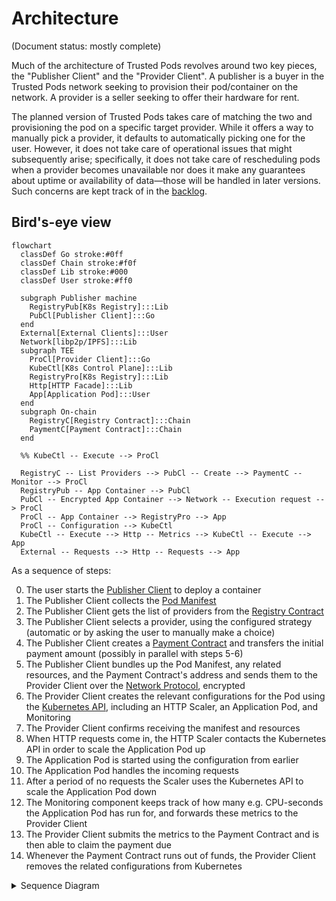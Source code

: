 # Architecture

(Document status: mostly complete)

Much of the architecture of Trusted Pods revolves around two key pieces, the "Publisher Client" and the "Provider Client". A publisher is a buyer in the Trusted Pods network seeking to provision their pod/container on the network. A provider is a seller seeking to offer their hardware for rent.

The planned version of Trusted Pods takes care of matching the two and provisioning the pod on a specific target provider. While it offers a way to manually pick a provider, it defaults to automatically picking one for the user. However, it does not take care of operational issues that might subsequently arise; specifically, it does not take care of rescheduling pods when a provider becomes unavailable nor does it make any guarantees about uptime or availability of data—those will be handled in later versions. Such concerns are kept track of in the [backlog](BACKLOG.md).

## Bird's-eye view

```mermaid
flowchart
  classDef Go stroke:#0ff
  classDef Chain stroke:#f0f
  classDef Lib stroke:#000
  classDef User stroke:#ff0

  subgraph Publisher machine
    RegistryPub[K8s Registry]:::Lib
    PubCl[Publisher Client]:::Go
  end
  External[External Clients]:::User
  Network[libp2p/IPFS]:::Lib
  subgraph TEE
    ProCl[Provider Client]:::Go
    KubeCtl[K8s Control Plane]:::Lib
    RegistryPro[K8s Registry]:::Lib
    Http[HTTP Facade]:::Lib
    App[Application Pod]:::User
  end
  subgraph On-chain
    RegistryC[Registry Contract]:::Chain
    PaymentC[Payment Contract]:::Chain
  end

  %% KubeCtl -- Execute --> ProCl
  
  RegistryC -- List Providers --> PubCl -- Create --> PaymentC -- Monitor --> ProCl
  RegistryPub -- App Container --> PubCl
  PubCl -- Encrypted App Container --> Network -- Execution request --> ProCl
  ProCl -- App Container --> RegistryPro --> App
  ProCl -- Configuration --> KubeCtl
  KubeCtl -- Execute --> Http -- Metrics --> KubeCtl -- Execute --> App
  External -- Requests --> Http -- Requests --> App
```

As a sequence of steps:

0. The user starts the [Publisher Client](../cmd/trustedpods/) to deploy a container
1. The Publisher Client collects the [Pod Manifest](MANIFEST.md)
2. The Publisher Client gets the list of providers from the [Registry Contract](REGISTRY.md)
3. The Publisher Client selects a provider, using the configured strategy (automatic or by asking the user to manually make a choice)
4. The Publisher Client creates a [Payment Contract](../) and transfers the initial payment amount (possibly in parallel with steps 5-6)
5. The Publisher Client bundles up the Pod Manifest, any related resources, and the Payment Contract's address and sends them to the Provider Client over the [Network Protocol](PROTOCOL.md), encrypted
6. The Provider Client creates the relevant configurations for the Pod using the [Kubernetes API](https://kubernetes.io/docs/reference/kubernetes-api/), including an HTTP Scaler, an Application Pod, and Monitoring
7. The Provider Client confirms receiving the manifest and resources
8. When HTTP requests come in, the HTTP Scaler contacts the Kubernetes API in order to scale the Application Pod up
9. The Application Pod is started using the configuration from earlier
10. The Application Pod handles the incoming requests
11. After a period of no requests the Scaler uses the Kubernetes API to scale the Application Pod down
12. The Monitoring component keeps track of how many e.g. CPU-seconds the Application Pod has run for, and forwards these metrics to the Provider Client
13. The Provider Client submits the metrics to the Payment Contract and is then able to claim the payment due
14. Whenever the Payment Contract runs out of funds, the Provider Client removes the related configurations from Kubernetes

<details><summary>Sequence Diagram</summary>

```mermaid
sequenceDiagram
  box
  actor User as User
  participant PubCl as Publisher Client
  end
  box
  participant RegistryC as Registry Contract
  participant PaymentC as Payment Contract
  participant IPFS as IPFS Network
  end
  box
  participant ProCl as Provider Client
  participant RegistryD as Docker Registry
  participant K8s as Kubernetes API
  participant Monitoring as Monitoring
  participant HTTP as HTTP Scaler
  participant App as Application Pod
  end
  %% 0.
  %% 1.
  User ->>+ PubCl: Pod Manifest
  User ->> PubCl: Pod Container
  %% 2.
  PubCl -->>+ RegistryC: List Providers
  RegistryC ->>- PubCl: 
  %% 3.
  PubCl ->> PubCl: Select Provider
  %% 4.
    %%PubCl ->>+ ProCl: Initial execution request
    %%ProCl -->>- PubCl: Confirmation
  PubCl ->> PaymentC: Create & Configure
  %% 5.
  PubCl ->>+ IPFS: Upload Encrypted Container
  PubCl ->>+ ProCl: Execution request
  %% 6.
  ProCl -->> IPFS: Download Container
  IPFS ->>- ProCl: 
  ProCl ->>+ PaymentC: Monitor
  ProCl ->> K8s: Configure Application & Scaler
  K8s ->>+ HTTP: Start Intercepting
  %% 7.
  ProCl -->>- PubCl: Confirmation
  PubCl -->>- User: 

  %% 8.
  User ->>+ HTTP: HTTP Request
  HTTP ->>+ K8s: Scale up
  %% 9.
  K8s ->>- App: Start w/ Secrets
  K8s ->>+ Monitoring: App up
  App ->>+ RegistryD: Fetch Image
  RegistryD ->>+ IPFS: 
  IPFS ->>- RegistryD: OCI Image
  RegistryD ->>- App: 
  App ->> App: Decrypt Image
  %% 10.
  HTTP ->>+ App: Request
  App ->>- HTTP: Response
  HTTP ->>- User: 
  %% 11.
  note over HTTP: Time passes
  HTTP ->>+ K8s: Scale down
  K8s -x- App: Stop
  Monitoring ->>- K8s: App down

  %% 12.
  ProCl ->>+ Monitoring: Get Metrics
  Monitoring ->>- ProCl: 
  %% 13.
  ProCl ->>+ PaymentC: Submit Metrics
  PaymentC -->>- ProCl: 

  %% 14.
  User ->>+ PaymentC: Unlock Funds
  PaymentC -->> User: 
  PaymentC -->>+ ProCl: 
  deactivate PaymentC
  opt insufficient funds left
  ProCl ->>- K8s: Remove Configurations
  K8s ->> HTTP: Stop intercepting
  deactivate HTTP
  end
  deactivate PaymentC
```

</details>
